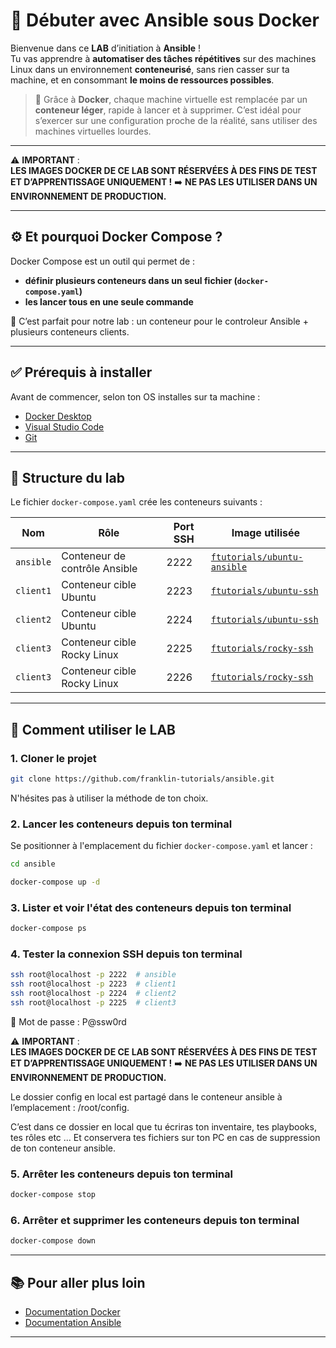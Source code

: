 
# 🚀 Débuter avec Ansible sous Docker

Bienvenue dans ce **LAB** d’initiation à **Ansible** !  
Tu vas apprendre à **automatiser des tâches répétitives** sur des machines Linux dans un environnement **conteneurisé**, sans rien casser sur ta machine, et en consommant **le moins de ressources possibles**.

> 🐳 Grâce à **Docker**, chaque machine virtuelle est remplacée par un **conteneur léger**, rapide à lancer et à supprimer. C’est idéal pour s’exercer sur une configuration proche de la réalité, sans utiliser des machines virtuelles lourdes.

---

⚠️ **IMPORTANT** :  
**LES IMAGES DOCKER DE CE LAB SONT RÉSERVÉES À DES FINS DE TEST ET D’APPRENTISSAGE UNIQUEMENT !**    ➡️ **NE PAS LES UTILISER DANS UN  ENVIRONNEMENT DE PRODUCTION.**


---


## ⚙️ Et pourquoi Docker Compose ?

Docker Compose est un outil qui permet de :
- **définir plusieurs conteneurs dans un seul fichier (`docker-compose.yaml`)**
- **les lancer tous en une seule commande**

🎯 C’est parfait pour notre lab : un conteneur pour le controleur Ansible + plusieurs conteneurs clients.

---

## ✅ Prérequis à installer

Avant de commencer, selon ton OS installes sur ta machine :

- [Docker Desktop](https://www.docker.com/get-started/)
- [Visual Studio Code](https://code.visualstudio.com/)
- [Git](https://git-scm.com/downloads)


---

## 📁 Structure du lab

Le fichier `docker-compose.yaml` crée les conteneurs suivants :

| Nom | Rôle | Port SSH | Image utilisée |
|-----|------|----------|----------------|
| `ansible` | Conteneur de contrôle Ansible | 2222 | [`ftutorials/ubuntu-ansible`](https://hub.docker.com/r/ftutorials/ubuntu-ansible/tags) |
| `client1` | Conteneur cible Ubuntu | 2223 | [`ftutorials/ubuntu-ssh`](https://hub.docker.com/r/ftutorials/ubuntu-ssh/tags) |
| `client2` | Conteneur cible Ubuntu | 2224 | [`ftutorials/ubuntu-ssh`](https://hub.docker.com/r/ftutorials/ubuntu-ssh/tags) |
| `client3` | Conteneur cible Rocky Linux | 2225 | [`ftutorials/rocky-ssh`](https://hub.docker.com/r/ftutorials/rocky-ssh/tags) |
| `client3` | Conteneur cible Rocky Linux | 2226 | [`ftutorials/rocky-ssh`](https://hub.docker.com/r/ftutorials/rocky-ssh/tags) |

---

## 🚀 Comment utiliser le LAB

### 1. Cloner le projet

```bash
git clone https://github.com/franklin-tutorials/ansible.git
```

N'hésites pas à utiliser la méthode de ton choix.

### 2. Lancer les conteneurs depuis ton terminal

Se positionner à l'emplacement du fichier `docker-compose.yaml` et lancer :

```bash
cd ansible 
```

```bash
docker-compose up -d  
```

### 3. Lister et voir l'état des conteneurs depuis ton terminal

```bash
docker-compose ps 
```

### 4. Tester la connexion SSH depuis ton terminal

```bash
ssh root@localhost -p 2222  # ansible
ssh root@localhost -p 2223  # client1
ssh root@localhost -p 2224  # client2
ssh root@localhost -p 2225  # client3
```
🔑 Mot de passe : P@ssw0rd

⚠️ **IMPORTANT** :  
**LES IMAGES DOCKER DE CE LAB SONT RÉSERVÉES À DES FINS DE TEST ET D’APPRENTISSAGE UNIQUEMENT !**    ➡️ **NE PAS LES UTILISER DANS UN  ENVIRONNEMENT DE PRODUCTION.**

Le dossier config en local est partagé dans le conteneur ansible à l’emplacement : /root/config.

C’est dans ce dossier en local que tu écriras ton inventaire, tes playbooks, tes rôles etc ... Et conservera tes fichiers sur ton PC en cas de suppression de ton conteneur ansible.

### 5. Arrêter les conteneurs depuis ton terminal

```bash
docker-compose stop 
```

### 6. Arrêter et supprimer les conteneurs depuis ton terminal

```bash
docker-compose down 
```


---

## 📚 Pour aller plus loin

- [Documentation Docker](https://www.docker.com/)
- [Documentation Ansible](https://docs.ansible.com/)


---










